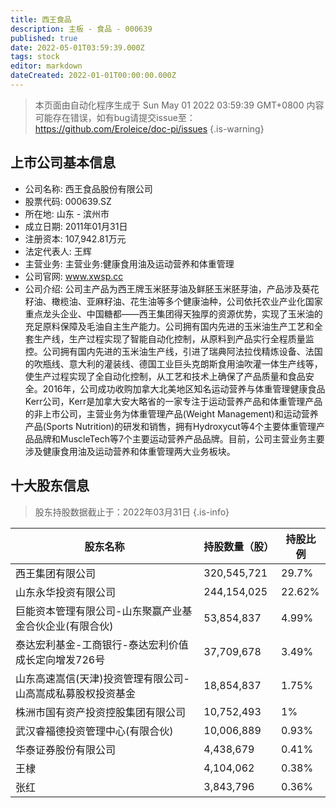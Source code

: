 ```yaml
---
title: 西王食品
description: 主板 - 食品 - 000639
published: true
date: 2022-05-01T03:59:39.000Z
tags: stock
editor: markdown
dateCreated: 2022-01-01T00:00:00.000Z
---
```


> 本页面由自动化程序生成于 Sun May 01 2022 03:59:39 GMT+0800
> 内容可能存在错误，如有bug请提交issue至：https://github.com/Eroleice/doc-pi/issues
{.is-warning}

## 上市公司基本信息
- 公司名称: 西王食品股份有限公司
- 股票代码: 000639.SZ
- 所在地: 山东 - 滨州市
- 成立日期: 2011年01月31日
- 注册资本: 107,942.81万元
- 法定代表人: 王辉
- 主营业务: 主营业务:健康食用油及运动营养和体重管理
- 公司官网: www.xwsp.cc
- 公司介绍: 公司主产品为西王牌玉米胚芽油及鲜胚玉米胚芽油，产品涉及葵花籽油、橄榄油、亚麻籽油、花生油等多个健康油种，公司依托农业产业化国家重点龙头企业、中国糖都——西王集团得天独厚的资源优势，实现了玉米油的充足原料保障及毛油自主生产能力。公司拥有国内先进的玉米油生产工艺和全套生产线，生产过程实现了智能自动化控制，从原料到产品实行全程质量监控。公司拥有国内先进的玉米油生产线，引进了瑞典阿法拉伐精炼设备、法国的吹瓶线、意大利的灌装线、德国工业巨头克朗斯食用油吹灌一体生产线等，使生产过程实现了全自动化控制，从工艺和技术上确保了产品质量和食品安全。2016年，公司成功收购加拿大北美地区知名运动营养与体重管理健康食品Kerr公司，Kerr是加拿大安大略省的一家专注于运动营养产品和体重管理产品的非上市公司，主营业务为体重管理产品(Weight Management)和运动营养产品(Sports Nutrition)的研发和销售，拥有Hydroxycut等4个主要体重管理产品品牌和MuscleTech等7个主要运动营养产品品牌。目前，公司主营业务主要涉及健康食用油及运动营养和体重管理两大业务板块。


## 十大股东信息
> 股东持股数据截止于：2022年03月31日
{.is-info}

| 股东名称 | 持股数量（股） | 持股比例 |
| --- | --- | --- |
| 西王集团有限公司 | 320,545,721 | 29.7% |
| 山东永华投资有限公司 | 244,154,025 | 22.62% |
| 巨能资本管理有限公司-山东聚赢产业基金合伙企业(有限合伙) | 53,854,837 | 4.99% |
| 泰达宏利基金-工商银行-泰达宏利价值成长定向增发726号 | 37,709,678 | 3.49% |
| 山东高速嵩信(天津)投资管理有限公司-山高嵩成私募股权投资基金 | 18,854,837 | 1.75% |
| 株洲市国有资产投资控股集团有限公司 | 10,752,493 | 1% |
| 武汉睿福德投资管理中心(有限合伙) | 10,006,889 | 0.93% |
| 华泰证券股份有限公司 | 4,438,679 | 0.41% |
| 王棣 | 4,104,062 | 0.38% |
| 张红 | 3,843,796 | 0.36% |




